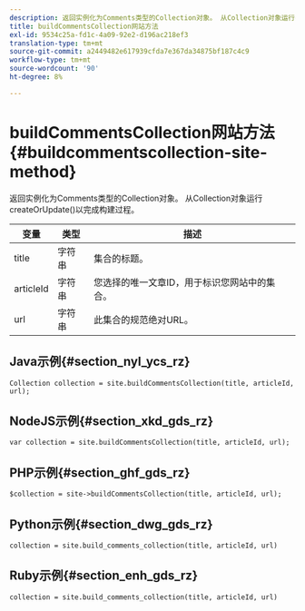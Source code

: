```yaml
---
description: 返回实例化为Comments类型的Collection对象。 从Collection对象运行createOrUpdate()以完成构建过程。
title: buildCommentsCollection网站方法
exl-id: 9534c25a-fd1c-4a09-92e2-d196ac218ef3
translation-type: tm+mt
source-git-commit: a2449482e617939cfda7e367da34875bf187c4c9
workflow-type: tm+mt
source-wordcount: '90'
ht-degree: 8%

---
```


# buildCommentsCollection网站方法{#buildcommentscollection-site-method}

返回实例化为Comments类型的Collection对象。 从Collection对象运行createOrUpdate()以完成构建过程。

| 变量 | 类型 | 描述 |
|--- |--- |--- |
| title | 字符串 | 集合的标题。 |
| articleId | 字符串 | 您选择的唯一文章ID，用于标识您网站中的集合。 |
| url | 字符串 | 此集合的规范绝对URL。 |

## Java示例{#section_nyl_ycs_rz}

```
Collection collection = site.buildCommentsCollection(title, articleId, url);
```

## NodeJS示例{#section_xkd_gds_rz}

```
var collection = site.buildCommentsCollection(title, articleId, url); 
```

## PHP示例{#section_ghf_gds_rz}

```
$collection = site->buildCommentsCollection(title, articleId, url); 
```

## Python示例{#section_dwg_gds_rz}

```
collection = site.build_comments_collection(title, articleId, url) 
```

## Ruby示例{#section_enh_gds_rz}

```
collection = site.build_comments_collection(title, articleId, url) 
```
